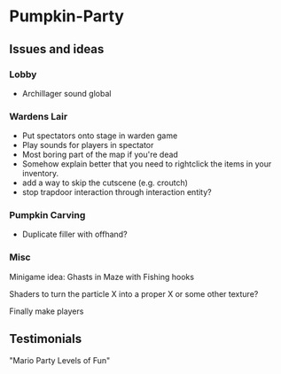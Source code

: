 # Pumpkin-Party


## Issues and ideas


### Lobby
- Archillager sound global

### Wardens Lair
- Put spectators onto stage in warden game
- Play sounds for players in spectator
- Most boring part of the map if you're dead
- Somehow explain better that you need to rightclick the items in your inventory.
- add a way to skip the cutscene (e.g. croutch)
- stop trapdoor interaction through interaction entity?


### Pumpkin Carving 
- Duplicate filler with offhand?


### Misc
Minigame idea:
Ghasts in Maze with Fishing hooks

Shaders to turn the particle X into a proper X or some other texture?

Finally make players 

## Testimonials
"Mario Party Levels of Fun"